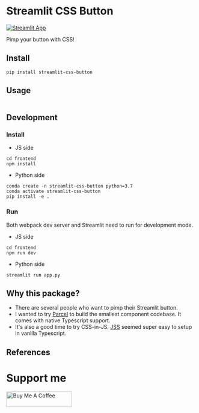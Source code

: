 # Streamlit CSS Button

[![Streamlit App](https://static.streamlit.io/badges/streamlit_badge_black_white.svg)](https://share.streamlit.io/andfanilo/streamlit-css-button/app.py)

Pimp your button with CSS!

## Install

```
pip install streamlit-css-button
```

## Usage

```python

```

## Development

### Install

- JS side

```shell script
cd frontend
npm install
```

- Python side

```shell script
conda create -n streamlit-css-button python=3.7
conda activate streamlit-css-button
pip install -e .
```

### Run

Both webpack dev server and Streamlit need to run for development mode.

- JS side

```shell script
cd frontend
npm run dev
```

- Python side

```shell script
streamlit run app.py
```

## Why this package?

- There are several people who want to pimp their Streamlit button.
- I wanted to try [Parcel](https://parceljs.org/) to build the smallest component codebase. It comes with native Typescript support.
- It's also a good time to try CSS-in-JS. [JSS](https://cssinjs.org/) seemed super easy to setup in vanilla Typescript.

## References

# Support me

<a href="https://www.buymeacoffee.com/andfanilo" target="_blank"><img src="https://cdn.buymeacoffee.com/buttons/default-orange.png" alt="Buy Me A Coffee" height="41" width="174"></a>
